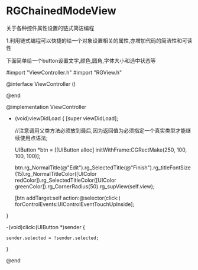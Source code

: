 # RGChainedModeView
关于各种控件属性设置的链式简洁编程



1.利用链式编程可以快捷的给一个对象设置相关的属性,亦增加代码的简洁性和可读性

下面简单给一个button设置文字,颜色,圆角,字体大小和选中状态等

#import "ViewController.h"
#import "RGView.h"

@interface ViewController ()

@end

@implementation ViewController

- (void)viewDidLoad {
    [super viewDidLoad];
  

   
    //注意调用父类方法必须放到最后,因为返回值为必须指定一个真实类型才能继续使用点语法;
    
    UIButton *btn = [[UIButton alloc] initWithFrame:CGRectMake(250, 100, 100, 100)];
    
    btn.rg_NormalTitle(@"Edit").rg_SelectedTitle(@"Finish").rg_titleFontSize(15).rg_NormalTitleColor([UIColor redColor]).rg_SelectedTitleColor([UIColor greenColor]).rg_CornerRadius(50).rg_supView(self.view);
    
    [btn addTarget:self action:@selector(click:) forControlEvents:UIControlEventTouchUpInside];
    

}



-(void)click:(UIButton *)sender
{
    
    sender.selected = !sender.selected;
}



@end
